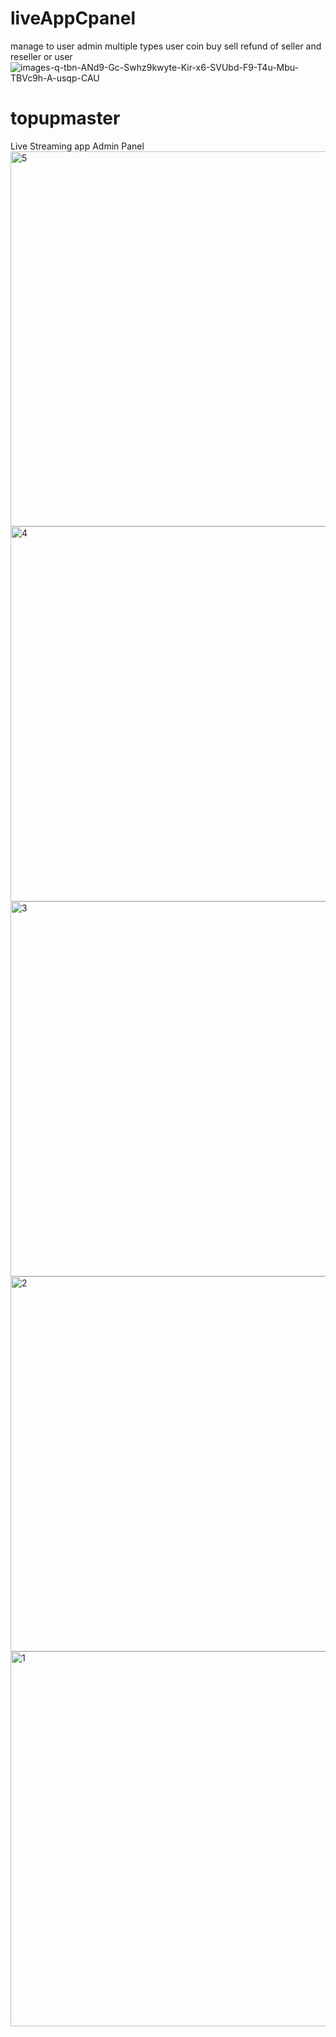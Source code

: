 # liveAppCpanel
manage to user admin multiple types user coin buy sell refund of seller and reseller or user
<img src="https://i.ibb.co/HHT9HqF/images-q-tbn-ANd9-Gc-Swhz9kwyte-Kir-x6-SVUbd-F9-T4u-Mbu-TBVc9h-A-usqp-CAU.jpg" alt="images-q-tbn-ANd9-Gc-Swhz9kwyte-Kir-x6-SVUbd-F9-T4u-Mbu-TBVc9h-A-usqp-CAU" border="0">

# topupmaster
 Live Streaming app Admin Panel
<img src="https://i.ibb.co/60r0d18/5.png" alt="5" border="0" height=600 weight=300>
<img src="https://i.ibb.co/yqZZVrx/4.png" alt="4" border="0" height=600 weight=300>
<img src="https://i.ibb.co/cyn43Dg/3.png" alt="3" border="0" height=600 weight=300>
<img src="https://i.ibb.co/3RM0Lh2/2.png" alt="2" border="0" height=600 weight=300>
<img src="https://i.ibb.co/jTdXvwD/1.png" alt="1" border="0" height=600 weight=300>

